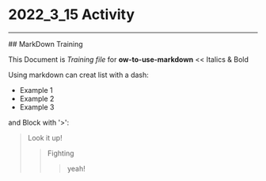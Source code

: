 # 2022_3_15 Activity   
<hr/>   
## MarkDown Training   
   
This Document is *Training file* for **ow-to-use-markdown**  <<  Italics & Bold   
   
Using markdown can creat list with a dash:   
   
- Example 1   
- Example 2   
- Example 3   
   
and Block with '>':

>Look it up!
>>Fighting
>>>yeah!
